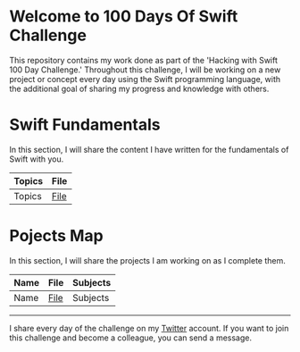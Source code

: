 <!--
# Current Challenge 1/100 - 29.09.2023
-->
# Welcome to 100 Days Of Swift Challenge

This repository contains my work done as part of the 'Hacking with Swift 100 Day Challenge.' Throughout this challenge, I will be working on a new project or concept every day using the Swift programming language, with the additional goal of sharing my progress and knowledge with others.

# Swift Fundamentals
In this section, I will share the content I have written for the fundamentals of Swift with you.

| Topics  | File                             |
|:--------|----------------------------------|
| Topics  | [File](https://github.com/kaymal)|

# Pojects Map
In this section, I will share the projects I am working on as I complete them.

| Name   | File                                | Subjects                                 |
|:-------|-------------------------------------|------------------------------------------|
| Name   | [File](https://github.com/kaymal)   | Subjects|



---

I share every day of the challenge on my [Twitter](https://twitter.com/tunahanbekdass) account. If you want to join this challenge and become a colleague, you can send a message.
